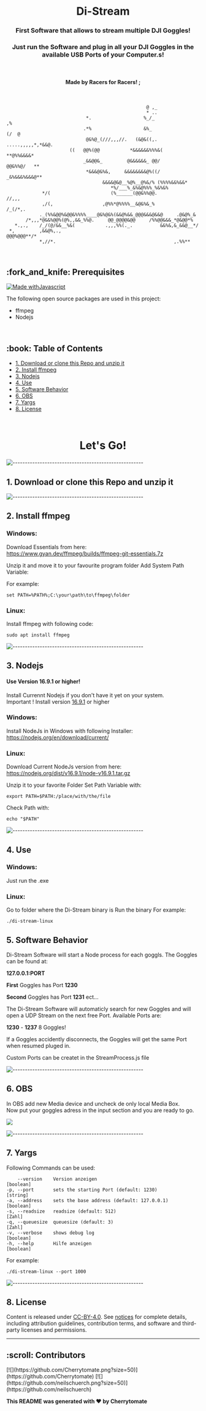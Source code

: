 ﻿
<h1 align="center"> Di-Stream </h1>
<h3 align="center"> First Software that allows to stream multiple DJI Goggles! </h3>  
<h3 align="center"> Just run the Software and plug in all your DJI Goggles in the available USB Ports of your Computer.s! </h3> 
</br>
<h4 align="center"> Made by Racers for Racers! ; </h4> 

</br>
 
                                                       @ ,_                          
                                                       * ..                          
                                 *.                   %_/_                        ,% 
                                .*%                   &%_                  (/  @     
                                 @&%@_(///,,,//.   (&@&((,.  .....,,,,,*,*&&@.       
                           ((   @@%(@@           *&&&&&&%%%&(          **@%%&&&&*    
                                _&&@@&_         @&&&&&&_ @@/             @@&%%@/   **
                                 *&&&@&%&,     &&&&&&&&@%((/      _&%&&&%&&&@**      
                                       &&&&@&@__%@%__@%&/% (%%%%&&%&&*               
                                          *%/___%_&%&@%%%_%&%&%                      
                 */(                      (%______(@@&%%@@.                //,,,     
                 ,/(,                  ,@%%*@%%%%__&@&%&_%            /_(/*,.        
                ._(%%&@@%&@@&%%%%____@&%@&%(&&@%&&_@@@&&&@&&@     .@&@%_&            
           /*,,,*@&&%@@%(@%,,&&_%%@.     @@_@@@@&@@     /%%@@&&&_*@&@@*%            
       *.,.,    /_/(@/&&__%&(           .,,,%%(._.          &&%&,&_&&@__*/         
     *,         ,&&@%,.,                                        @@@%@@@**/*         
                *,//*.                                           ,.%%**             


</br>


<!-- PREREQUISITES -->
<h2 id="prerequisites"> :fork_and_knife: Prerequisites</h2>

[![Made withJavascript](https://img.shields.io/badge/made%20with%20-Javscript-orange)](https://jupyter.org/try) 


The following open source packages are used in this project:
* ffmpeg
* Nodejs

</br>

<!-- TABLE OF CONTENTS -->
<h2 id="table-of-contents"> :book: Table of Contents</h2>

- [1. Download or clone this Repo and unzip it](#1-download-or-clone-this-repo-and-unzip-it)
- [2. Install ffmpeg](#2-install-ffmpeg)
- [3. Nodejs](#3-nodejs)
- [4. Use](#4-use)
- [5. Software Behavior](#5-software-behavior)
- [6. OBS](#6-obs)
- [7. Yargs](#7-yargs)
- [8. License](#8-license)
  </br>
</br>
<h1 align="center"> Let's Go!  </h1>

![-----------------------------------------------------](https://raw.githubusercontent.com/andreasbm/readme/master/assets/lines/rainbow.png)


## 1. Download or clone this Repo and unzip it
![-----------------------------------------------------](https://raw.githubusercontent.com/andreasbm/readme/master/assets/lines/rainbow.png)

## 2. Install ffmpeg


   ### Windows:
   Download Essentials from here:  
   https://www.gyan.dev/ffmpeg/builds/ffmpeg-git-essentials.7z  

   Unzip it and move it to your favourite program folder
   Add System Path Variable:

   For example:

   ```
   set PATH=%PATH%;C:\your\path\to\ffmpeg\folder
   ```
   ### Linux:

   Install ffmpeg with following code:
   ```
   sudo apt install ffmpeg
   ```

![-----------------------------------------------------](https://raw.githubusercontent.com/andreasbm/readme/master/assets/lines/rainbow.png)


## 3. Nodejs 

#### Use Version 16.9.1 or higher!
   Install Currennt Nodejs if you don't have it yet on your system.   
   Important ! Install version <ins>16.9.1</ins> or higher

   ### Windows:

   Install NodeJs in Windows with following Installer:  
   https://nodejs.org/en/download/current/
   ### Linux:

   Download Current NodeJs version from here:  
   https://nodejs.org/dist/v16.9.1/node-v16.9.1.tar.gz  

   Unzip it to your favorite Folder
   Set Path Variable with:

   ```
   export PATH=$PATH:/place/with/the/file
   ```
   Check Path with:
   ```
   echo "$PATH"
   ```


   ![-----------------------------------------------------](https://raw.githubusercontent.com/andreasbm/readme/master/assets/lines/rainbow.png)
## 4. Use

### Windows:
   Just run the .exe

### Linux:
   Go to folder where the Di-Stream binary is 
   Run the binary 
   For example:
   ```
   ./di-stream-linux
   ```




## 5. Software Behavior
   Di-Stream Software will start a Node process for each goggls. The Goggles can be found at:

   **127.0.0.1:PORT**

   **First** Goggles has Port **1230**

   **Second** Goggles has Port **1231** ect...

   The Di-Stream Software will automaticly search for new Goggles and will open a UDP Stream on  the next free Port.
   Available Ports are:

   **1230** - **1237** 8 Goggles!

   If a Goggles accidently disconnects, the Goggles will get the same Port when resumed pluged in.

   Custom Ports can be createt in the StreamProcess.js file

![-----------------------------------------------------](https://raw.githubusercontent.com/andreasbm/readme/master/assets/lines/rainbow.png)

## 6. OBS

In OBS add new Media device and uncheck de only local Media Box.  
Now put your goggles adress in the input section and you are ready to go. 

![](https://github.com/Di-Stream/Di-Stream/blob/main/assets/obs_example.png)






![-----------------------------------------------------](https://raw.githubusercontent.com/andreasbm/readme/master/assets/lines/rainbow.png)

## 7. Yargs

Following Commands can be used:
   ```
       --version    Version anzeigen                                     [boolean]
  -p, --port       sets the starting Port (default: 1230)               [string]
  -a, --address    sets the base address (default: 127.0.0.1)           [boolean]
  -s, --readsize   readsize (default: 512)                              [Zahl]
  -q, --queuesize  queuesize (default: 3)                               [Zahl]
  -v, --verbose    shows debug log                                      [boolean]
  -h, --help       Hilfe anzeigen                                       [boolean]
  
   ```
For example:
   ```
   ./di-stream-linux --port 1000
   ```

![-----------------------------------------------------](https://raw.githubusercontent.com/andreasbm/readme/master/assets/lines/rainbow.png)

## 8. License

Content is released under [CC-BY-4.0](https://creativecommons.org/licenses/by/4.0/). See [notices](notices.md) for complete details, including attribution guidelines, contribution terms, and software and third-party licenses and permissions.

---

<!-- CONTRIBUTORS -->
<h2 id="contributors"> :scroll: Contributors</h2>
[![](https://github.com/Cherrytomate.png?size=50)](https://github.com/Cherrytomate)
[![](https://github.com/neilschuerch.png?size=50)](https://github.com/neilschuerch)


**This README was generated with ❤️ by Cherrytomate**









